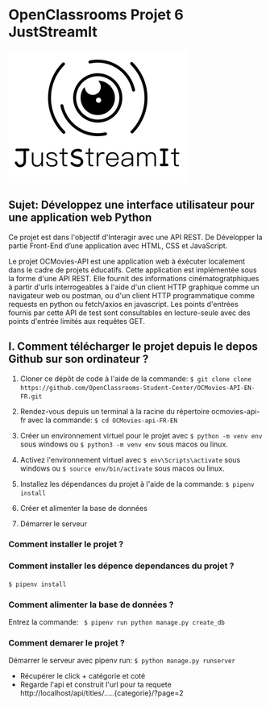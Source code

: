 # OpenClassrooms Projet 6 JustStreamIt

<img src="images/justreamit.png" alt="">

## Sujet: Développez une interface utilisateur pour une application web Python

Ce projet est dans l'objectif d'Interagir avec une API REST.
De Développer la partie Front-End d’une application avec HTML, CSS et JavaScript.

Le projet OCMovies-API est une application web à éxécuter localement dans le cadre de projets éducatifs. Cette application est implémentée sous la forme d'une API REST. Elle fournit des informations cinématogratphiques à partir d'urls interrogeables à l'aide d'un client HTTP graphique comme un navigateur web ou postman, ou d'un client HTTP programmatique comme requests en python ou fetch/axios en javascript. Les points d'entrées fournis par cette API de test sont consultables en lecture-seule avec des points d'entrée limités aux requêtes GET.

## I. Comment télécharger le projet depuis le depos Github sur son ordinateur ?

1. Cloner ce dépôt de code à l'aide de la commande:
   `$ git clone clone https://github.com/OpenClassrooms-Student-Center/OCMovies-API-EN-FR.git`

2. Rendez-vous depuis un terminal à la racine du répertoire ocmovies-api-fr avec la commande:
   `$ cd OCMovies-api-FR-EN `

3. Créer un environnement virtuel pour le projet avec
   `$ python -m venv env` sous windows ou
   `$ python3 -m venv env` sous macos ou linux.

4. Activez l'environnement virtuel avec
   `$ env\Scripts\activate` sous windows ou
   `$ source env/bin/activate` sous macos ou linux.

5. Installez les dépendances du projet à l'aide de la commande:
   `$ pipenv install`

6. Créer et alimenter la base de données

7. Démarrer le serveur

### Comment installer le projet ?

### Comment installer les dépence dependances du projet ?

`$ pipenv install`

### Comment alimenter la base de données ?

Entrez la commande:
` $ pipenv run python manage.py create_db`

### Comment demarer le projet ?

Démarrer le serveur avec pipenv run:
`$ python manage.py runserver`

- Récupérer le click + catégorie et coté
- Regarde l'api et construit l'url pour ta requete
  http://localhost/api/titles/.....{categorie}/?page=2
